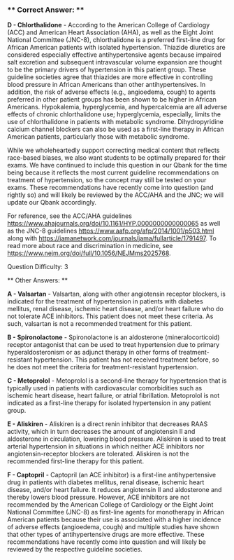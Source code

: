 ### ** Correct Answer: **

**D - Chlorthalidone** - According to the American College of Cardiology (ACC) and American Heart Association (AHA), as well as the Eight Joint National Committee (JNC-8), chlorthalidone is a preferred first-line drug for African American patients with isolated hypertension. Thiazide diuretics are considered especially effective antihypertensive agents because impaired salt excretion and subsequent intravascular volume expansion are thought to be the primary drivers of hypertension in this patient group. These guideline societies agree that thiazides are more effective in controlling blood pressure in African Americans than other antihypertensives. In addition, the risk of adverse effects (e.g., angioedema, cough) to agents preferred in other patient groups has been shown to be higher in African Americans. Hypokalemia, hyperglycemia, and hypercalcemia are all adverse effects of chronic chlorthalidone use; hyperglycemia, especially, limits the use of chlorthalidone in patients with metabolic syndrome. Dihydropyridine calcium channel blockers can also be used as a first-line therapy in African American patients, particularly those with metabolic syndrome.

While we wholeheartedly support correcting medical content that reflects race-based biases, we also want students to be optimally prepared for their exams. We have continued to include this question in our Qbank for the time being because it reflects the most current guideline recommendations on treatment of hypertension, so the concept may still be tested on your exams. These recommendations have recently come into question (and rightly so) and will likely be reviewed by the ACC/AHA and the JNC; we will update our Qbank accordingly.

For reference, see the ACC/AHA guidelines https://www.ahajournals.org/doi/10.1161/HYP.0000000000000065 as well as the JNC-8 guidelines https://www.aafp.org/afp/2014/1001/p503.html along with https://jamanetwork.com/journals/jama/fullarticle/1791497. To read more about race and discrimination in medicine, see https://www.nejm.org/doi/full/10.1056/NEJMms2025768.

Question Difficulty: 3

** Other Answers: **

**A - Valsartan** - Valsartan, along with other angiotensin receptor blockers, is indicated for the treatment of hypertension in patients with diabetes mellitus, renal disease, ischemic heart disease, and/or heart failure who do not tolerate ACE inhibitors. This patient does not meet these criteria. As such, valsartan is not a recommended treatment for this patient.

**B - Spironolactone** - Spironolactone is an aldosterone (mineralocorticoid) receptor antagonist that can be used to treat hypertension due to primary hyperaldosteronism or as adjunct therapy in other forms of treatment-resistant hypertension. This patient has not received treatment before, so he does not meet the criteria for treatment-resistant hypertension.

**C - Metoprolol** - Metoprolol is a second-line therapy for hypertension that is typically used in patients with cardiovascular comorbidities such as ischemic heart disease, heart failure, or atrial fibrillation. Metoprolol is not indicated as a first-line therapy for isolated hypertension in any patient group.

**E - Aliskiren** - Aliskiren is a direct renin inhibitor that decreases RAAS activity, which in turn decreases the amount of angiotensin II and aldosterone in circulation, lowering blood pressure. Aliskiren is used to treat arterial hypertension in situations in which neither ACE inhibitors nor angiotensin-receptor blockers are tolerated. Aliskiren is not the recommended first-line therapy for this patient.

**F - Captopril** - Captopril (an ACE inhibitor) is a first-line antihypertensive drug in patients with diabetes mellitus, renal disease, ischemic heart disease, and/or heart failure. It reduces angiotensin II and aldosterone and thereby lowers blood pressure. However, ACE inhibitors are not recommended by the American College of Cardiology or the Eight Joint National Committee (JNC-8) as first-line agents for monotherapy in African American patients because their use is associated with a higher incidence of adverse effects (angioedema, cough) and multiple studies have shown that other types of antihypertensive drugs are more effective. These recommendations have recently come into question and will likely be reviewed by the respective guideline societies.

